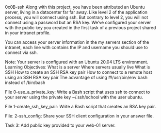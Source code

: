0x0B-ssh
Along with this project, you have been attributed an Ubuntu server, living in a datacenter far far away. Like level 2 of the application process, you will connect using ssh. But contrary to level 2, you will not connect using a password but an RSA key. We’ve configured your server with the public key you created in the first task of a previous project shared in your intranet profile.

You can access your server information in the my servers section of the intranet, each line with contains the IP and username you should use to connect via ssh.

Note: Your server is configured with an Ubuntu 20.04 LTS environment.
Learning Objectives:
	What is a server
	Where servers usually live
	What is SSH
	How to create an SSH RSA key pair
	How to connect to a remote host using an SSH RSA key pair
	The advantage of using #!/usr/bin/env bash instead of /bin/bash

File 0-use_a_private_key: Write a Bash script that uses ssh to connect to your server using the private key ~/.ssh/school with the user ubuntu.

File 1-create_ssh_key_pair: Write a Bash script that creates an RSA key pair.

File: 2-ssh_config: Share your SSH client configuration in your answer file.

Task 3: Add public key provided to your web-01 server.
